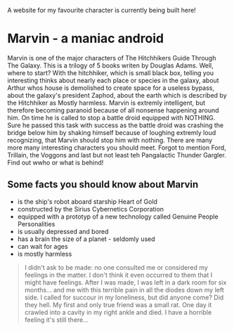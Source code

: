 A website for my favourite character is currently being built here!

# Marvin - a maniac android

Marvin is one of the major characters of The Hitchhikers Guide Through The Galaxy. This is a trilogy of 5 books writen by Douglas Adams. Well, where to start? With the hitchhiker, which is small black box, telling you interesting thinks about nearly each place or species in the galaxy, about Arthur whos house is demolished to create space for a useless bypass, about the galaxy's president Zaphod, about the earth which is described by the Hitchhiker as Mostly harmless. Marvin is extremly intelligent, but therefore becoming paranoid because of all nonsense happening around him. On time he is called to stop a battle droid equipped with NOTHING. Sure he passed this task with success as the battle droid was crashing the bridge below him by shaking himself because of loughing extremly loud recognizing, that Marvin should stop him with nothing. There are many more many interesting characters you should meet. Forgot to mention Ford, Trillain, the Voggons and last but not least teh Pangalactic Thunder Gargler. Find out wwho or what is behind!

## Some facts you should know about Marvin

* is the ship's robot aboard starship Heart of Gold
* constructed by the Sirius Cybernetics Corporation
* equipped with a prototyp of a new technology called Genuine People Personalities
* is usually depressed and bored
* has a brain the size of a planet - seldomly used
* can wait for ages
* is mostly harmless

> I didn't ask to be made: no one consulted me or considered my feelings in the matter. I don't think it even occurred to them that I might have feelings. After I was made, I was left in a dark room for six months... and me with this terrible pain in all the diodes down my left side. I called for succour in my loneliness, but did anyone come? Did they hell. My first and only true friend was a small rat. One day it crawled into a cavity in my right ankle and died. I have a horrible feeling it's still there...
